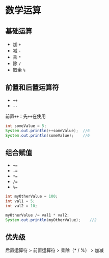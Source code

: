 # 数学运算

## 基础运算


- 加 `+`
- 减 `-`
- 乘 `*`
- 除 `/`
- 取余 `%`


## 前置和后置运算符

- `++`
- `--`

前置`++`：先`++`在使用

```java
int someValue = 5;
System.out.println(++someValue);  //6
System.out.println(someValue);    //6
```


## 组合赋值

- `+=`
- `-=`
- `*=`
- `/=`
- `%=`


```java
int myOtherValue = 100;
int val1 = 5;
int val2 = 10;

myOtherValue /= val1 * val2;
System.out.println(myOtherValue);    //2
```

## 优先级

后置运算符 > 前置运算符 > 乘除（* / %） > 加减
